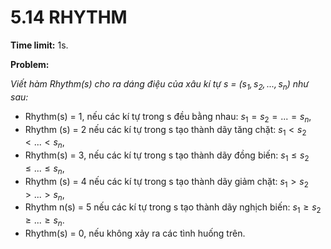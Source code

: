 # 5.14 RHYΤΗΜ

**Time limit:** 1s.

**Problem:**

*Viết hàm Rhythm(s) cho ra dáng điệu của xâu kí tự s = ($s_1, s_2,...,s_n$) như sau:*

- Rhythm(s) = 1, nếu các kí tự trong s đều bằng nhau: $s_{1} = s_{2} =...=s_n$,
- Rhythm (s) = 2 nếu các kí tự trong s tạo thành dãy tăng chặt: $s_{1} < s_{2} <...<s_n$,
- Rhythm(s) = 3, nếu các kí tự trong s tạo thành dãy đồng biến: $s_{1} \leq  s_{2} \leq...\leq s_n$,
- Rhythm (s) = 4 nếu các kí tự trong s tạo thành dãy giảm chặt: $s_{1} > s_{2} >...>s_n$,
- Rhythm n(s) = 5 nếu các kí tự trong s tạo thành dãy nghịch biến: $s_{1} \geq s_{2} \geq...\geq s_n$.
- Rhythm(s) = 0, nếu không xảy ra các tình huống trên.

#